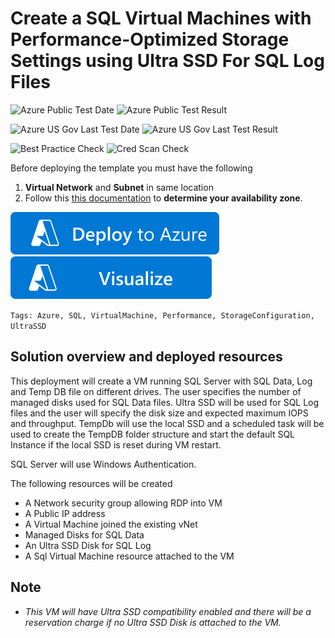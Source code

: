 # Create a SQL Virtual Machines with Performance-Optimized Storage Settings using Ultra SSD For SQL Log Files

![Azure Public Test Date](https://azurequickstartsservice.blob.core.windows.net/badges/101-sql-vm-new-storage-ultrassd/PublicLastTestDate.svg)
![Azure Public Test Result](https://azurequickstartsservice.blob.core.windows.net/badges/101-sql-vm-new-storage-ultrassd/PublicDeployment.svg)

![Azure US Gov Last Test Date](https://azurequickstartsservice.blob.core.windows.net/badges/101-sql-vm-new-storage-ultrassd/FairfaxLastTestDate.svg)
![Azure US Gov Last Test Result](https://azurequickstartsservice.blob.core.windows.net/badges/101-sql-vm-new-storage-ultrassd/FairfaxDeployment.svg)

![Best Practice Check](https://azurequickstartsservice.blob.core.windows.net/badges/101-sql-vm-new-storage-ultrassd/BestPracticeResult.svg)
![Cred Scan Check](https://azurequickstartsservice.blob.core.windows.net/badges/101-sql-vm-new-storage-ultrassd/CredScanResult.svg)

Before deploying the template you must have the following

1. **Virtual Network** and **Subnet** in same location
2. Follow this [this documentation](https://docs.microsoft.com/en-us/azure/virtual-machines/windows/disks-enable-ultra-ssd) to **determine your availability zone**.

[![Deploy To Azure](https://raw.githubusercontent.com/Azure/azure-quickstart-templates/master/1-CONTRIBUTION-GUIDE/images/deploytoazure.svg?sanitize=true)](https://portal.azure.com/#create/Microsoft.Template/uri/https%3A%2F%2Fraw.githubusercontent.com%2FAzure%2Fazure-quickstart-templates%2Fmaster%2F101-sql-vm-new-storage-ultrassd%2Fazuredeploy.json)  
[![Visualize](https://raw.githubusercontent.com/Azure/azure-quickstart-templates/master/1-CONTRIBUTION-GUIDE/images/visualizebutton.svg?sanitize=true)](http://armviz.io/#/?load=https%3A%2F%2Fraw.githubusercontent.com%2FAzure%2Fazure-quickstart-templates%2Fmaster%2F101-sql-vm-new-storage-ultrassd%2Fazuredeploy.json)

`Tags: Azure, SQL, VirtualMachine, Performance, StorageConfiguration, UltraSSD`

## Solution overview and deployed resources

This deployment will create a VM running SQL Server with SQL Data, Log and Temp DB file on different drives.
The user specifies the number of managed disks used for SQL Data files. Ultra SSD will be used for SQL Log files and the user will specify the disk size and expected maximum IOPS and throughput.
TempDb will use the local SSD and a scheduled task will be used to create the TempDB folder structure and start the default SQL Instance if the local SSD is reset during VM restart.

SQL Server will use Windows Authentication.

The following resources will be created

- A Network security group allowing RDP into VM
- A Public IP address
- A Virtual Machine joined the existing vNet
- Managed Disks for SQL Data
- An Ultra SSD Disk for SQL Log
- A Sql Virtual Machine resource attached to the VM

## Note

- *This VM will have Ultra SSD compatibility enabled and there will be a reservation charge if no Ultra SSD Disk is attached to the VM.*


